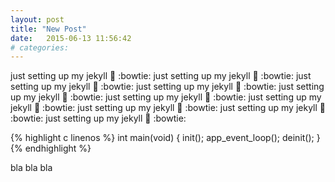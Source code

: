 ```yaml
---
layout: post
title: "New Post"
date:   2015-06-13 11:56:42
# categories: 
---
```


just setting up my jekyll :metal: :bowtie:  just setting up my jekyll :metal: :bowtie:  just setting up my jekyll :metal: :bowtie:  just setting up my jekyll :metal: :bowtie:  just setting up my jekyll :metal: :bowtie:  just setting up my jekyll :metal: :bowtie:  just setting up my jekyll :metal: :bowtie:  just setting up my jekyll :metal: :bowtie:  just setting up my jekyll :metal: :bowtie:  just setting up my jekyll :metal: :bowtie:  

{% highlight c linenos %}
int main(void) {
  init();
  app_event_loop();
  deinit();
}
{% endhighlight %}

<!--more-->

bla bla bla